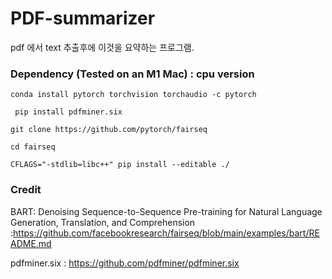 # PDF-summarizer

pdf 에서 text 추출후에 이것을 요약하는 프로그램.


###  Dependency (Tested on an M1 Mac) : cpu version

``` conda install pytorch torchvision torchaudio -c pytorch ```

``` pip install pdfminer.six``` 

```git clone https://github.com/pytorch/fairseq```

```cd fairseq```

```CFLAGS="-stdlib=libc++" pip install --editable ./``` 




### Credit

BART: Denoising Sequence-to-Sequence Pre-training for Natural Language Generation, Translation, and Comprehension :https://github.com/facebookresearch/fairseq/blob/main/examples/bart/README.md

pdfminer.six  :  https://github.com/pdfminer/pdfminer.six 


